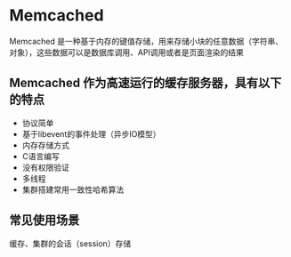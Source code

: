# Memcached

Memcached 是一种基于内存的键值存储，用来存储小块的任意数据（字符串、对象），这些数据可以是数据库调用、API调用或者是页面渲染的结果

## Memcached 作为高速运行的缓存服务器，具有以下的特点
- 协议简单
- 基于libevent的事件处理（异步IO模型）
- 内存存储方式
- C语言编写
- 没有权限验证
- 多线程
- 集群搭建常用一致性哈希算法

## 常见使用场景
缓存、集群的会话（session）存储
